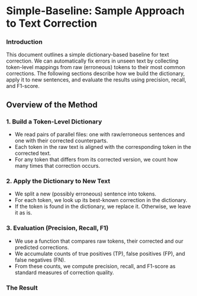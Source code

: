 # Simple-Baseline: Sample Approach to Text Correction

### Introduction
This document outlines a simple dictionary-based baseline for text correction. We can automatically fix errors in unseen text by collecting token-level mappings from raw (erroneous) tokens to their most common corrections. The following sections describe how we build the dictionary, apply it to new sentences, and evaluate the results using precision, recall, and F1-score.

## Overview of the Method

### 1. Build a Token-Level Dictionary
- We read pairs of parallel files: one with raw/erroneous sentences and one with their corrected counterparts.
- Each token in the raw text is aligned with the corresponding token in the corrected text.
- For any token that differs from its corrected version, we count how many times that correction occurs.

### 2. Apply the Dictionary to New Text
- We split a new (possibly erroneous) sentence into tokens.
- For each token, we look up its best-known correction in the dictionary.
- If the token is found in the dictionary, we replace it. Otherwise, we leave it as is.

### 3. Evaluation (Precision, Recall, F1)
- We use a function that compares raw tokens, their corrected and our predicted corrections.
- We accumulate counts of true positives (TP), false positives (FP), and false negatives (FN).
- From these counts, we compute precision, recall, and F1-score as standard measures of correction quality.

### The Result
